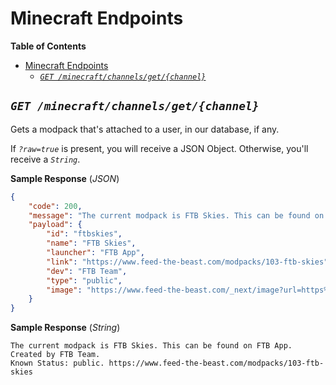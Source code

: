 # Minecraft Endpoints

**Table of Contents**
- [Minecraft Endpoints](#minecraft-endpoints)
  - [*`GET /minecraft/channels/get/{channel}`*](#get-minecraftchannelsgetchannel)

## *`GET /minecraft/channels/get/{channel}`*
Gets a modpack that's attached to a user, in our database, if any.

If *`?raw=true`* is present, you will receive a JSON Object. Otherwise, you'll receive a *`String`*.

**Sample Response** (*JSON*)
```json
{
    "code": 200,
    "message": "The current modpack is FTB Skies. This can be found on FTB App. Created by FTB Team. Known Status: public. https://www.feed-the-beast.com/modpacks/103-ftb-skies",
    "payload": {
        "id": "ftbskies",
        "name": "FTB Skies",
        "launcher": "FTB App",
        "link": "https://www.feed-the-beast.com/modpacks/103-ftb-skies",
        "dev": "FTB Team",
        "type": "public",
        "image": "https://www.feed-the-beast.com/_next/image?url=https%3A%2F%2Fapps.modpacks.ch%2Fmodpacks%2Fart%2F99%2FFTB%20Skies%20512x512.png&w=256&q=75"
    }
}
```
**Sample Response** (*String*)
```
The current modpack is FTB Skies. This can be found on FTB App. Created by FTB Team.
Known Status: public. https://www.feed-the-beast.com/modpacks/103-ftb-skies
```